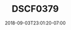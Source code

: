 ---
title: DSCF0379
date: 2018-09-03T23:01:20-07:00
draft: false
location: North Cascades, WA
img_url: https://d17enza3bfujl8.cloudfront.net/DSCF0379.jpg
original_fn: ""
tags:
- North Cascades, WA
- Kenai
- dogs
- Josh
- trees

---